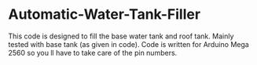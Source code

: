 # Automatic-Water-Tank-Filler
This code is designed to fill the base water tank and roof tank. Mainly tested with base tank (as given in code). Code is written for Arduino Mega 2560 so you ll have to take care of the pin numbers.

